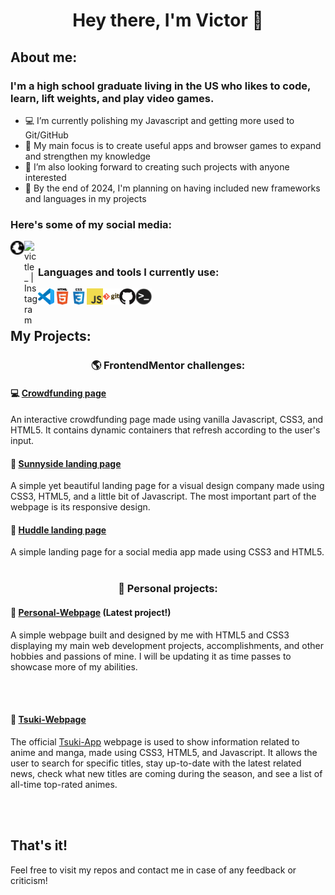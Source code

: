<h1 align='center'>Hey there, I'm Victor 👋</h1>

## About me:

### I'm a high school graduate living in the US who likes to code, learn, lift weights, and play video games. 

- 💻 I’m currently polishing my Javascript and getting more used to Git/GitHub
- 🧭 My main focus is to create useful apps and browser games to expand and strengthen my knowledge 
- 👯 I’m also looking forward to creating such projects with anyone interested
- 📅 By the end of 2024, I'm planning on having included new frameworks and languages in my projects

### Here's some of my social media:

[<img align="left" alt="victle2003" width="22px" src="https://raw.githubusercontent.com/iconic/open-iconic/master/svg/globe.svg" />][profile]

[<img align="left" alt="victle_ | Instagram" width="22px" src="https://cdn.jsdelivr.net/npm/simple-icons@v3/icons/instagram.svg" />][instagram]

<br />

### Languages and tools I currently use:

<img align="left" alt="Visual Studio Code" width="26px" src="https://raw.githubusercontent.com/github/explore/80688e429a7d4ef2fca1e82350fe8e3517d3494d/topics/visual-studio-code/visual-studio-code.png" />
<img align="left" alt="HTML5" width="26px" src="https://raw.githubusercontent.com/github/explore/80688e429a7d4ef2fca1e82350fe8e3517d3494d/topics/html/html.png" />
<img align="left" alt="CSS3" width="26px" src="https://raw.githubusercontent.com/github/explore/80688e429a7d4ef2fca1e82350fe8e3517d3494d/topics/css/css.png" />
<img align="left" alt="JavaScript" width="26px" src="https://raw.githubusercontent.com/github/explore/80688e429a7d4ef2fca1e82350fe8e3517d3494d/topics/javascript/javascript.png" />
<img align="left" alt="Git" width="26px" src="https://raw.githubusercontent.com/github/explore/80688e429a7d4ef2fca1e82350fe8e3517d3494d/topics/git/git.png" />
<img align="left" alt="GitHub" width="26px" src="https://raw.githubusercontent.com/github/explore/78df643247d429f6cc873026c0622819ad797942/topics/github/github.png" />
<img align="left" alt="Terminal" width="26px" src="https://raw.githubusercontent.com/github/explore/80688e429a7d4ef2fca1e82350fe8e3517d3494d/topics/terminal/terminal.png" />

<br />
<br />

## My Projects:

<h3 align='center'>🌎 FrontendMentor challenges:</h3>

#### 💻 [Crowdfunding page][crowdfundingpage]
An interactive crowdfunding page made using vanilla Javascript, CSS3, and HTML5. It contains dynamic containers that refresh according to the user's input.
#### 🍊 [Sunnyside landing page][sunnysidepage]
A simple yet beautiful landing page for a visual design company made using CSS3, HTML5, and a little bit of Javascript. The most important part of the webpage is its responsive design.
#### 💭 [Huddle landing page][huddlepage]
A simple landing page for a social media app made using CSS3 and HTML5.
<br />
<br />

<h3 align='center'> 📝 Personal projects:</h3>

#### 👤 [Personal-Webpage][personalpage] (Latest project!)
A simple webpage built and designed by me with HTML5 and CSS3 displaying my main web development projects, accomplishments, and other hobbies and passions of mine. I will be updating it as time passes to showcase more of my abilities. 

<br />
<br />

#### 📕 [Tsuki-Webpage][tsukipage]
The official [Tsuki-App][tsukiapp] webpage is used to show information related to anime and manga, made using CSS3, HTML5, and Javascript. It allows the user to search for specific titles, stay up-to-date with the latest related news, check what new titles are coming during the season, and see a list of all-time top-rated animes.

<br />
<br />

## That's it!

Feel free to visit my repos and contact me in case of any feedback or criticism!

[profile]: https://github.com/victle2003
[instagram]: https://www.instagram.com/victor.leal7/

[crowdfundingpage]: https://victle2003.github.io/Crowdfunding-product-page/
[sunnysidepage]: https://victle2003.github.io/Sunnyside-landing-page/
[huddlepage]: https://victle2003.github.io/Huddle-landing-page/
[personalpage]: https://victle2003.github.io/personal-webpage/
[tsukipage]: https://tsukiapp.github.io/Tsuki-Webpage/

[tsukiapp]: https://github.com/Tsukiapp
                               
